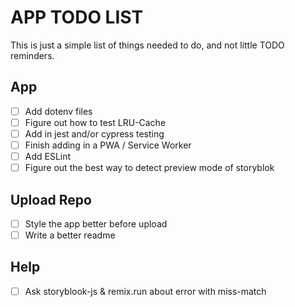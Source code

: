 # APP TODO LIST

This is just a simple list of things needed to do, and not little TODO reminders.

## App

-   [ ] Add dotenv files
-   [ ] Figure out how to test LRU-Cache
-   [ ] Add in jest and/or cypress testing
-   [ ] Finish adding in a PWA / Service Worker
-   [ ] Add ESLint
-   [ ] Figure out the best way to detect preview mode of storyblok

## Upload Repo

-   [ ] Style the app better before upload
-   [ ] Write a better readme

## Help

-   [ ] Ask storyblook-js & remix.run about error with miss-match
